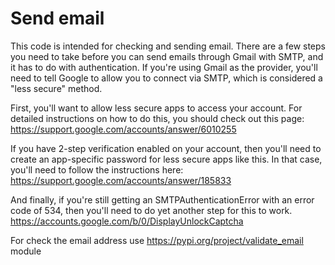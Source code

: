# Send email 
This code is intended for checking and sending email.
There are a few steps you need to take before you can send emails through Gmail with SMTP, 
and it has to do with authentication. If you're using Gmail as the provider, 
you'll need to tell Google to allow you to connect via SMTP, which is considered a "less secure" method.

First, you'll want to allow less secure apps to access your account.
For detailed instructions on how to do this, you should check out this page: https://support.google.com/accounts/answer/6010255

If you have 2-step verification enabled on your account, then you'll need to create an app-specific password for less secure apps like this.
In that case, you'll need to follow the instructions here: https://support.google.com/accounts/answer/185833

And finally, if you're still getting an SMTPAuthenticationError with an error code of 534,
then you'll need to do yet another step for this to work. https://accounts.google.com/b/0/DisplayUnlockCaptcha

For check the email address use https://pypi.org/project/validate_email module
